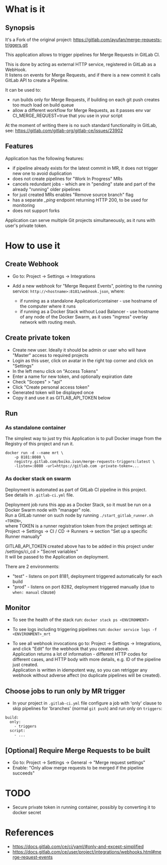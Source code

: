 # What is it

## Synopsis

It's a Fork of the original project: https://gitlab.com/ayufan/merge-requests-triggers.git

This application allows to trigger pipelines for Merge Requests in GitLab CI.

This is done by acting as external HTTP service, registered in GitLab as a WebHook.  
It listens on events for Merge Requests, and if there is a new commit it calls GitLab API to create a Pipeline.

It can be used to:
* run builds only for Merge Requests, if building on each git push creates too much load on build queue
* allow a different workflow for Merge Requests, as it passes env var CI_MERGE_REQUEST=true that you use in your script

At the moment of writing there is no such standard functionality in GitLab, see:
https://gitlab.com/gitlab-org/gitlab-ce/issues/23902

## Features

Application has the following features:

* if pipeline already exists for the latest commit in MR, it does not trigger new one to avoid duplication
* does not create pipelines for "Work In Progress" MRs
* cancels redundant jobs - which are in "pending" state and part of the already "running" older pipelines
* for just created MRs enables "Remove source branch" flag
* has a separate *_ping* endpoint returning HTTP 200, to be used for monitoring
* does not support forks

Application can serve multiple Git projects simultaneously, as it runs with user's private token.


# How to use it

## Create Webhook

* Go to: Project -> Settings -> Integrations

* Add a new webhook for "Merge Request Events", pointing to the running service: `http://<hostname>:8181/webhook.json`, where:
  * if running as a standalone Application\container - use hostname of the computer where it runs
  * if running as a Docker Stack without Load Balancer - use hostname of any node of the Docker Swarm, as it uses "ingress" overlay network with routing mesh.

## Create private token

* Create new user. Ideally it should be admin or user who will have "Master" access to required projects
* Login as this user, click on avatar in the right top corner and click on "Settings"
* In the left menu click on "Access Tokens"
* Enter a name for new token, and optionally expiration date
* Check "Scopes" > "api"
* Click "Create personal access token"
* Generated token will be displayed once
* Copy it and use it as GITLAB_API_TOKEN below

## Run

### As standalone container

The simplest way to just try this Application is to pull Docker image from the Registry of this project and run it.
```
docker run -d --name mrt \
	-p 8181:8080 \
	registry.gitlab.com/boiko.ivan/merge-requests-triggers:latest \
	-listen=:8080 -url=https://gitlab.com -private-token=...
```

### As docker stack on swarm

Deployment is automated as part of GitLab CI pipeline in this project.  
See details in `.gitlab-ci.yml` file.

Deployment job runs this app as a Docker Stack, so it must be run on a Docker Swarm node with "manager" role.  
Run a GitLab runner on such node by running `./start_gitlab_runner.sh <TOKEN>`,  
where TOKEN is a runner registration token from the project settings at:  
Project -> Settings -> CI / CD -> Runners -> section "Set up a specific Runner manually"

GITLAB_API_TOKEN created above has to be added in this project under /settings/ci_cd > "Secret variables"  
It will be passed to the Application on deployment.

There are 2 environments:
* "test" - listens on port 8181, deployment triggered automatically for each build
* "prod" - listens on port 8282, deployment triggered manually (due to `when: manual` clause)


## Monitor

* To see the health of the stack run: `docker stack ps <ENVIRONMENT>`

* To see logs including triggering pipelines run: `docker service logs -f <ENVIRONMENT>_mrt`

* To see all webhook invocations go to: Project -> Settings -> Integrations, and click "Edit" for the webhook that you created above.  
Application returns a lot of information - different HTTP codes for different cases, and HTTP body with more details, e.g. ID of the pipeline just created.  
Application is written in idempotent way, so you can retrigger any webhook without adverse affect (no duplicate pipelines will be created).


## Choose jobs to run only by MR trigger

* In your project in `.gitlab-ci.yml` file configure a job with 'only' clause to skip pipelines for 'branches' (normal `git push`) and run only on `triggers`:

```
build:
  only:
    - triggers
  script:
    - ...
```

## [Optional] Require Merge Requests to be built

* Go to: Project -> Settings -> General -> "Merge request settings"
* Enable: "Only allow merge requests to be merged if the pipeline succeeds"


# TODO

* Secure private token in running container, possibly by converting it to docker secret


# References

* https://docs.gitlab.com/ce/ci/yaml/#only-and-except-simplified
* https://docs.gitlab.com/ce/user/project/integrations/webhooks.html#merge-request-events
